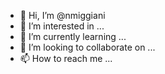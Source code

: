 - 👋 Hi, I’m @nmiggiani
- 👀 I’m interested in ...
- 🌱 I’m currently learning ...
- 💞️ I’m looking to collaborate on ...
- 📫 How to reach me ...

<!---
nmiggiani/nmiggiani is a ✨ special ✨ repository because its `README.md` (this file) appears on your GitHub profile.
You can click the Preview link to take a look at your changes.
--->
